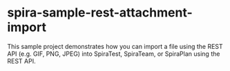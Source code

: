 # spira-sample-rest-attachment-import
This sample project demonstrates how you can import a file using the REST API (e.g. GIF, PNG, JPEG) into SpiraTest, SpiraTeam, or SpiraPlan using the REST API.
